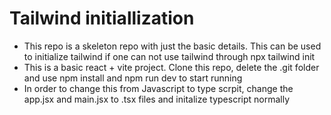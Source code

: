 # Tailwind initiallization

- This repo is a skeleton repo with just the basic details. This can be used to initialize tailwind if one can not use tailwind through npx tailwind init
- This is a basic react + vite project. Clone this repo, delete the .git folder and use npm install and npm run dev to start running
- In order to change this from Javascript to type scrpit, change the app.jsx and main.jsx to .tsx files and initalize typescript normally